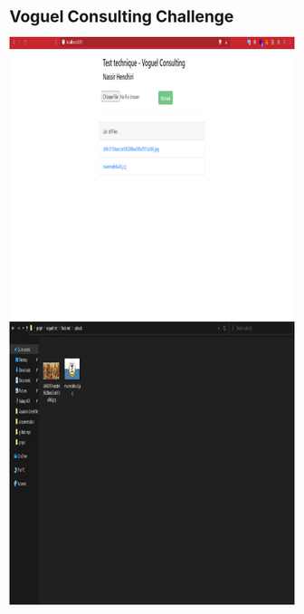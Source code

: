# Voguel Consulting Challenge
<code><img height="500" src="https://raw.githubusercontent.com/NassirHenchiri/Voguel-Consulting-Challenge/main/Screen1.png"></code>
<code><img height="500" src="https://raw.githubusercontent.com/NassirHenchiri/Voguel-Consulting-Challenge/main/Screen2.png"></code>
